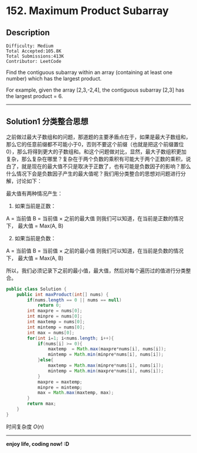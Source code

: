 # 152. Maximum Product Subarray

## Description

```
Difficulty: Medium
Total Accepted:105.8K
Total Submissions:413K
Contributor: LeetCode
```

Find the contiguous subarray within an array (containing at least one number) which has the largest product.

For example, given the array [2,3,-2,4],
the contiguous subarray [2,3] has the largest product = 6.

***

## Solution1 分类整合思想
之前做过最大子数组和的问题，那道题的主要矛盾点在于，如果是最大子数组和，那么它的任意前缀都不可能小于0，否则不要这个前缀（也就是把这个前缀置位0），那么将得到更大的子数组和。和这个问题做对比，显然，最大子数组积更加复杂，那么复杂在哪里？复杂在于两个负数的乘积有可能大于两个正数的乘积，说白了，就是现在的最大值不只是取决于正数了，也有可能是负数因子的影响？那么什么情况下会是负数因子产生的最大值呢？我们用分类整合的思想对问题进行分解，讨论如下：

最大值有两种情况产生：

1. 如果当前是正数：

  A = 当前值   B = 当前值 × 之前的最大值
  则我们可以知道，在当前是正数的情况下， 最大值 = Max(A, B)
  
2. 如果当前是负数：

  A = 当前值   B = 当前值 × 之前的最小值
  则我们可以知道，在当前是负数的情况下， 最大值 = Max(A, B)

所以，我们必须记录下之前的最小值，最大值，然后对每个遍历过的值进行分类整合。

```java
public class Solution {
    public int maxProduct(int[] nums) {
        if(nums.length == 0 || nums == null)
            return 0;
        int maxpre = nums[0];
        int minpre = nums[0];
        int maxtemp = nums[0];
        int mintemp = nums[0];
        int max = nums[0];
        for(int i=1; i<nums.length; i++){
            if(nums[i] >= 0){
                maxtemp  = Math.max(maxpre*nums[i], nums[i]);
                mintemp = Math.min(minpre*nums[i], nums[i]);                
            }else{
                maxtemp = Math.max(minpre*nums[i], nums[i]);
                mintemp = Math.min(maxpre*nums[i], nums[i]);
            }
            maxpre = maxtemp;
            minpre = mintemp;
            max = Math.max(maxtemp, max);
        }
        return max;
    }
}
```

时间复杂度 $O(n)$


***

**enjoy life, coding now! :D**
